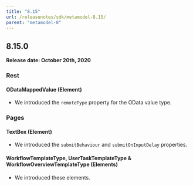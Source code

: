 ```yaml
---
title: "8.15"
url: /releasenotes/sdk/metamodel-8.15/
parent: "metamodel-8"
---
```


## 8.15.0

**Release date: October 20th, 2020** 

### Rest

#### ODataMappedValue (Element)

* We introduced the `remoteType` property for the OData value type.

### Pages

#### TextBox (Element)

* We introduced the `submitBehaviour` and `submitOnInputDelay` properties.

#### WorkflowTemplateType, UserTaskTemplateType & WorkflowOverviewTemplateType (Elements)

* We introduced these elements.
